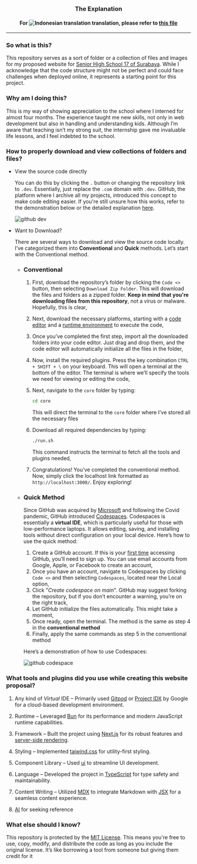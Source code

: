 ### <div align="center">The Explanation</div>

#### <div align="center">For ![Indonesian translation](https://upload.wikimedia.org/wikipedia/commons/thumb/9/9f/Flag_of_Indonesia.svg/20px-Flag_of_Indonesia.svg.png) translation, please refer to [this file](/core/readme.md)</div>

---

### So what is this?

This repository serves as a sort of folder or a collection of files and images for my proposed website for [Senior High School 17 of Surabaya](https://maps.app.goo.gl/nXSSRhYwREe6CQks6). While I acknowledge that the code structure might not be perfect and could face challenges when deployed online, it represents a starting point for this project.

### Why am I doing this?

This is my way of showing appreciation to the school where I interned for almost four months. The experience taught me new skills, not only in web development but also in handling and understanding kids. Although I’m aware that teaching isn’t my strong suit, the internship gave me invaluable life lessons, and I feel indebted to the school.

### How to properly download and view collections of folders and files?

- View the source code directly

   You can do this by clicking the `.` button or changing the repository link to `.dev`. Essentially, just replace the `.com` domain with `.dev`. GitHub, the platform where I archive all my projects, introduced this concept to make code editing easier. If you're still unsure how this works, refer to the demonstration below or the detailed explanation [here](https://github.com/github/dev).

   ![github dev](https://user-images.githubusercontent.com/856858/130119109-4769f2d7-9027-4bc4-a38c-10f297499e8f.gif)

- Want to Download?

  There are several ways to download and view the source code locally. I’ve categorized them into __Conventional__ and __Quick__ methods. Let’s start with the Conventional method.


  - ### Conventional
      1. First, download the repository’s folder by clicking the `Code <>` button, then selecting `Download Zip Folder`. This will download the files and folders as a zipped folder. __Keep in mind that you're downloading files from this repository__, not a virus or malware. Hopefully, this is clear,
      2. Next, download the necessary platforms, starting with a [code editor](https://code.visualstudio.com/) and a [runtime environment](https://nodejs.org/en) to execute the code,
      3. Once you've completed the first step, import all the downloaded folders into your code editor. Just drag and drop them, and the code editor will automatically initialize all the files in the folder,
      4. Now, install the required plugins. Press the key combination `CTRL + SHIFT + \` on your keyboard. This will open a terminal at the bottom of the editor. The terminal is where we’ll specify the tools we need for viewing or editing the code,
      5. Next, navigate to the `core` folder by typing:
         ```sh
         cd core
         ```
         This will direct the terminal to the `core` folder where I’ve stored all the necessary files

      6. Download all required dependencies by typing:
         ```sh
         ./run.sh
         ```
         This command instructs the terminal to fetch all the tools and plugins needed,

      7. Congratulations! You’ve completed the conventional method. Now, simply click the localhost link formatted as `http://localhost:3000/`. Enjoy exploring!


   - ### Quick Method

      Since GitHub was acquired by [Microsoft](https://www.nytimes.com/2018/06/04/technology/microsoft-github-cloud-computing.html) and following the Covid pandemic, GitHub introduced [Codespaces](https://github.com/features/codespaces). Codespaces is essentially a __virtual IDE__, which is particularly useful for those with low-performance laptops. It allows editing, saving, and installing tools without direct configuration on your local device. Here’s how to use the quick method:

      1. Create a GitHub account. If this is your [first time](https://docs.github.com/en/get-started/start-your-journey/creating-an-account-on-github) accessing GitHub, you’ll need to sign up. You can use email accounts from Google, Apple, or Facebook to create an account,
      2. Once you have an account, navigate to Codespaces by clicking `Code <>` and then selecting `Codespaces`, located near the Local option,
      3. Click "*Create codespace on main*". GitHub may suggest forking the repository, but if you don’t encounter a warning, you’re on the right track,
      4. Let GitHub initialize the files automatically. This might take a moment,
      5. Once ready, open the terminal. The method is the same as step 4 in the __conventional method__
      6. Finally, apply the same commands as step 5 in the conventional method
      
      Here’s a demonstration of how to use Codespaces:

      ![github codespace](https://luke.geek.nz/assets/images/OpenCodespace-7ded5b93f6b3d8f25a98c42f2503235b.gif)

### What tools and plugins did you use while creating this website proposal?
   1. Any kind of *Virtual* IDE – Primarily used [Gitpod](https://www.gitpod.io/) or [Project IDX](https://idx.dev/) by Google for a cloud-based development environment.

   2. Runtime – Leveraged [Bun](https://bun.sh/) for its performance and modern JavaScript runtime capabilities.

   3. Framework – Built the project using [Next.js](https://nextjs.org/) for its robust features and [server-side rendering](https://nextjs.org/docs/pages/building-your-application/rendering/server-side-rendering).

   4. Styling – Implemented [taiwind.css](https://tailwindcss.com/) for utility-first styling.
   
   5. Component Library – Used [ui](https://ui.shadcn.com/) to streamline UI development.

   6. Language – Developed the project in [TypeScript](http://typescriptlang.com/) for type safety and maintainability.

   7. Content Writing – Utilized [MDX](https://mdxjs.com/) to integrate Markdown with [JSX](https://react.dev/learn/writing-markup-with-jsx) for a seamless content experience.

   8. [AI](https://v0.dev/) for seeking reference

### What else should I know?

This repository is protected by the [MIT License](/LICENSE). This means you're free to use, copy, modify, and distribute the code as long as you include the original license. It’s like borrowing a tool from someone but giving them credit for it